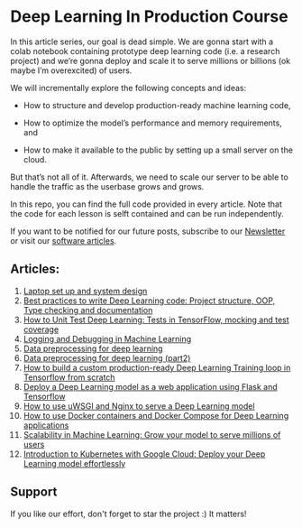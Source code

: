 # Deep Learning In Production Course

In this article series, our goal is dead simple. We are gonna start with a colab notebook containing prototype deep learning code (i.e. a research project) and we’re gonna deploy and scale it to serve millions or billions (ok maybe I’m overexcited) of users.

We will incrementally explore the following concepts and ideas:

- How to structure and develop production-ready machine learning code,

- How to optimize the model’s performance and memory requirements, and

- How to make it available to the public by setting up a small server on the cloud.

But that’s not all of it. Afterwards, we need to scale our server to be able to handle the traffic as the userbase grows and grows.

In this repo, you can find the full code provided in every article. Note that the code for each lesson is selft contained and can be run independently.

If you want to be notified for our future posts, subscribe to our [Newsletter](https://theaisummer.com/newsletter/) or visit our [software articles](https://theaisummer.com/topics/software/).


## Articles:

1. [Laptop set up and system design](https://theaisummer.com/deep-learning-production/)
2. [Best practices to write Deep Learning code: Project structure, OOP, Type checking and documentation](https://theaisummer.com/best-practices-deep-learning-code/)
3. [How to Unit Test Deep Learning: Tests in TensorFlow, mocking and test coverage](https://theaisummer.com/best-practices-deep-learning-code/unit-test-deep-learning/)
4. [Logging and Debugging in Machine Learning](https://theaisummer.com/logging-debugging/)
5. [Data preprocessing for deep learning](https://theaisummer.com/data-preprocessing/)
6. [Data preprocessing for deep learning (part2)](https://theaisummer.com/data-processing-optimization/)
7. [How to build a custom production-ready Deep Learning Training loop in Tensorflow from scratch](https://theaisummer.com/tensorflow-training-loop/)
8. [Deploy a Deep Learning model as a web application using Flask and Tensorflow](https://theaisummer.com/deploy-flask-tensorflow/)
9. [How to use uWSGI and Nginx to serve a Deep Learning model](https://theaisummer.com/uwsgi-nginx/)
10. [How to use Docker containers and Docker Compose for Deep Learning applications](https://theaisummer.com/docker/)
11. [Scalability in Machine Learning: Grow your model to serve millions of users](https://theaisummer.com/scalability/)
12. [Introduction to Kubernetes with Google Cloud: Deploy your Deep Learning model effortlessly](https://theaisummer.com/kubernetes/)

## Support
If you like our effort, don't forget to star the project :) It matters!
